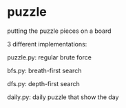 # puzzle

putting the puzzle pieces on a board

3 different implementations:

  puzzle.py: regular brute force

  bfs.py: breath-first search

  dfs.py: depth-first search

  daily.py: daily puzzle that show the day
